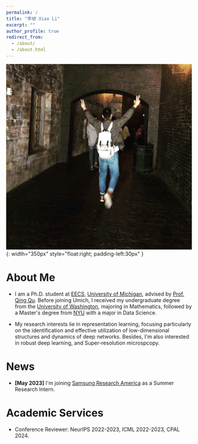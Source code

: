 ```yaml
---
permalink: /
title: "李虓 Xiao Li"
excerpt: ""
author_profile: true
redirect_from: 
  - /about/
  - /about.html
---
```


![myimg](https://github.com/Heimine/Heimine.github.io/blob/master/images/profile_photo.JPG?raw=true){: width="350px" style="float:right; padding-left:30px" }

# About Me        
* I am a Ph.D. student at [EECS](https://eecs.engin.umich.edu/), [University of Michigan](https://umich.edu/), advised by [Prof. Qing Qu](https://qingqu.engin.umich.edu/). Before joining Umich, I received my undergraduate degree from the [University of Washington](https://www.washington.edu/), majoring in Mathematics, followed by a Master's degree from [NYU](https://cds.nyu.edu/) with a major in Data Science.

* My research interests lie in representation learning, focusing particularly on the identification and effective utilization of low-dimensional structures and dynamics of deep networks. Besides, I'm also interested in robust deep learning, and Super-resolution microspcopy.

# News
* <b>\[May 2023\]</b> I'm joining [Samsung Research America](https://sra.samsung.com/) as a Summer Research Intern.

# Academic Services
* Conference Reviewer: NeurIPS 2022-2023, ICML 2022-2023, CPAL 2024.

